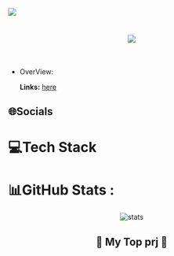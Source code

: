 [![](https://visitcount.itsvg.in/api?id=meoleodeo&icon=5&color=0)](https://visitcount.itsvg.in)

<h1 align="center">
    <img src="https://readme-typing-svg.herokuapp.com/?font=Righteous&size=35&center=true&vCenter=true&width=500&height=70&duration=4000&lines=Hi+There!+👋;+I'm+Thiện!;" />
</h1>

<!-- <h3 align="center">A passionate ... developer from VietNam</h3> -->

<br/>

- OverView: <p><i class="fa-duotone fa-link" style="--fa-primary-color: #be2727; --fa-secondary-color: #d75656;"></i><strong>Links:</strong> <a href="https://meoleodeo.github.io/Meoleodeo/">here</a></p>

<!-- <div align="center">
 
 🔭 I’m currently working on **a ... app**
 
 🌱 I’m currently learning **...**

 💬 Ask me about **... or anything [here](https://github.com/meoleodeo/meoleodeo/issues)**

 ⚡ Fun fact **s**
 
 </div> -->

## 🌐Socials

# 💻Tech Stack

# 📊GitHub Stats :
<!-- ![](https://github-readme-stats.vercel.app/api?username=meoleodeo&theme=react&hide_border=false&include_all_commits=false&count_private=false)<br/>
![](https://github-readme-streak-stats.herokuapp.com/?user=meoleodeo&theme=react&hide_border=false)<br/> -->
<div align="center">
<img align="center"
        src="https://github-readme-stats.vercel.app/api/top-langs/?username=meoleodeo&theme=react&hide_border=false&include_all_commits=false&count_private=false&layout=compact"
        alt="stats"    
/></a>
</div>
<div align="center">
  <h2>🐍 My Top prj 🐍</h2>
  <!-- <br>
<a href = "https://github.com/Meoleodeo/Blue-Main-Character">
<img align="right"
        src="https://github-readme-stats.vercel.app/api/pin?username=meoleodeo&repo=Blue-Main-Character&show_icons=true&locale=en&layout=compact&theme=radical"
        alt="A game made by Unity engine"    
/></a>
  <br/> -->
</div>



